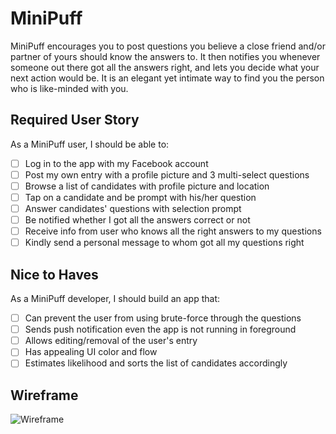 # MiniPuff

MiniPuff encourages you to post questions you believe a close friend and/or partner of yours should know the answers to. It then notifies you whenever someone out there got all the answers right, and lets you decide what your next action would be. It is an elegant yet intimate way to find you the person who is like-minded with you.

## Required User Story

As a MiniPuff user, I should be able to:

- [ ] Log in to the app with my Facebook account
- [ ] Post my own entry with a profile picture and 3 multi-select questions
- [ ] Browse a list of candidates with profile picture and location
- [ ] Tap on a candidate and be prompt with his/her question
- [ ] Answer candidates' questions with selection prompt
- [ ] Be notified whether I got all the answers correct or not
- [ ] Receive info from user who knows all the right answers to my questions
- [ ] Kindly send a personal message to whom got all my questions right

## Nice to Haves

As a MiniPuff developer, I should build an app that:

- [ ] Can prevent the user from using brute-force through the questions
- [ ] Sends push notification even the app is not running in foreground
- [ ] Allows editing/removal of the user's entry
- [ ] Has appealing UI color and flow
- [ ] Estimates likelihood and sorts the list of candidates accordingly

## Wireframe

![Wireframe](http://i.imgur.com/xRY2JJx.jpg "UI Wireframe")
